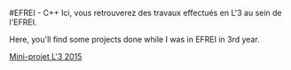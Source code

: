 #EFREI - C++
Ici, vous retrouverez des travaux effectués en L'3 au sein de l'EFREI.

Here, you'll find some projects done while I was in EFREI in 3rd year.

[Mini-projet L'3 2015]()
